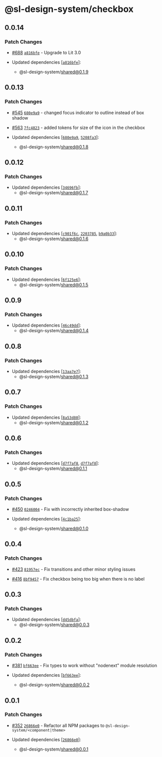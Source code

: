 # @sl-design-system/checkbox

## 0.0.14

### Patch Changes

- [#688](https://github.com/sl-design-system/components/pull/688) [`a816bfe`](https://github.com/sl-design-system/components/commit/a816bfec8e3459cc3b12def88922a421345768f0) - Upgrade to Lit 3.0

- Updated dependencies [[`a816bfe`](https://github.com/sl-design-system/components/commit/a816bfec8e3459cc3b12def88922a421345768f0)]:
  - @sl-design-system/shared@0.1.9

## 0.0.13

### Patch Changes

- [#545](https://github.com/sl-design-system/components/pull/545) [`680e9a9`](https://github.com/sl-design-system/components/commit/680e9a97c4332a37b5949ca74eb699a3bc95f448) - changed focus indicator to outline instead of box shadow

- [#563](https://github.com/sl-design-system/components/pull/563) [`7fc4823`](https://github.com/sl-design-system/components/commit/7fc482392ab89ca8cb15f0c9254b6758f6171baa) - added tokens for size of the icon in the checkbox

- Updated dependencies [[`680e9a9`](https://github.com/sl-design-system/components/commit/680e9a97c4332a37b5949ca74eb699a3bc95f448), [`5208fa3`](https://github.com/sl-design-system/components/commit/5208fa38b4d702f9939a2b6c19065bc7a6ffa2cb)]:
  - @sl-design-system/shared@0.1.8

## 0.0.12

### Patch Changes

- Updated dependencies [[`34696fb`](https://github.com/sl-design-system/components/commit/34696fb6c288a8c6101b7a5b80cef1240229a522)]:
  - @sl-design-system/shared@0.1.7

## 0.0.11

### Patch Changes

- Updated dependencies [[`c901f6c`](https://github.com/sl-design-system/components/commit/c901f6c5409367d19f2ced63c486f820af834faf), [`2203785`](https://github.com/sl-design-system/components/commit/22037855352e444362e42ebfebf9e6d1295bada1), [`b9a0b33`](https://github.com/sl-design-system/components/commit/b9a0b338b4e4047dbd809e501c163fa97a39130e)]:
  - @sl-design-system/shared@0.1.6

## 0.0.10

### Patch Changes

- Updated dependencies [[`6f125e6`](https://github.com/sl-design-system/components/commit/6f125e6886f85fcfb8521e656f682e7385fe8aff)]:
  - @sl-design-system/shared@0.1.5

## 0.0.9

### Patch Changes

- Updated dependencies [[`46c49dd`](https://github.com/sl-design-system/components/commit/46c49dd2e281d7efbeed40c9ee1e22b44265bc1a)]:
  - @sl-design-system/shared@0.1.4

## 0.0.8

### Patch Changes

- Updated dependencies [[`13aa7e7`](https://github.com/sl-design-system/components/commit/13aa7e75e2f26262261dba498fde3412d4259939)]:
  - @sl-design-system/shared@0.1.3

## 0.0.7

### Patch Changes

- Updated dependencies [[`8a53d80`](https://github.com/sl-design-system/components/commit/8a53d800564073f7840a9f6365b234df3351c44f)]:
  - @sl-design-system/shared@0.1.2

## 0.0.6

### Patch Changes

- Updated dependencies [[`d7f7af8`](https://github.com/sl-design-system/components/commit/d7f7af8908b83a5ff5f88400d44cb578eb51e7bb), [`d7f7af8`](https://github.com/sl-design-system/components/commit/d7f7af8908b83a5ff5f88400d44cb578eb51e7bb)]:
  - @sl-design-system/shared@0.1.1

## 0.0.5

### Patch Changes

- [#450](https://github.com/sl-design-system/components/pull/450) [`0246004`](https://github.com/sl-design-system/components/commit/0246004048c9f66dd19bee69177d1cecaacd1b95) - Fix with incorrectly inherited box-shadow

- Updated dependencies [[`4c1ba25`](https://github.com/sl-design-system/components/commit/4c1ba250a5b5edc65a74c47b9fbd869324791f17)]:
  - @sl-design-system/shared@0.1.0

## 0.0.4

### Patch Changes

- [#423](https://github.com/sl-design-system/components/pull/423) [`81957ec`](https://github.com/sl-design-system/components/commit/81957ec587349c09d0a3d4e8ae41301c5730785f) - Fix transitions and other minor styling issues

- [#416](https://github.com/sl-design-system/components/pull/416) [`8bf9457`](https://github.com/sl-design-system/components/commit/8bf945764ab0fec52c87053d4758f86f4f21ae05) - Fix checkbox being too big when there is no label

## 0.0.3

### Patch Changes

- Updated dependencies [[`d45dbfa`](https://github.com/sl-design-system/components/commit/d45dbfa4289439cdfba237190dbf910478f282db)]:
  - @sl-design-system/shared@0.0.3

## 0.0.2

### Patch Changes

- [#381](https://github.com/sl-design-system/components/pull/381) [`bf663ee`](https://github.com/sl-design-system/components/commit/bf663eecbb5e1607562c94058002569d481298eb) - Fix types to work without "nodenext" module resolution

- Updated dependencies [[`bf663ee`](https://github.com/sl-design-system/components/commit/bf663eecbb5e1607562c94058002569d481298eb)]:
  - @sl-design-system/shared@0.0.2

## 0.0.1

### Patch Changes

- [#352](https://github.com/sl-design-system/components/pull/352) [`26866e0`](https://github.com/sl-design-system/components/commit/26866e0eda550e6c17f37f0e9cb6a9d4302c06bb) - Refactor all NPM packages to `@sl-design-system/<component|theme>`

- Updated dependencies [[`26866e0`](https://github.com/sl-design-system/components/commit/26866e0eda550e6c17f37f0e9cb6a9d4302c06bb)]:
  - @sl-design-system/shared@0.0.1
